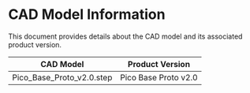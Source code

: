 # CAD Model Information

This document provides details about the CAD model and its associated product version.

| CAD Model                 | Product Version       |
|---------------------------|-----------------------|
| Pico_Base_Proto_v2.0.step | Pico Base Proto v2.0  |